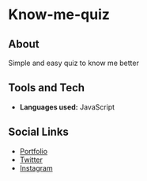# Know-me-quiz

## About
Simple and easy quiz to know me better


## Tools and Tech

- **Languages used:** JavaScript

## Social Links

- [Portfolio](https://arya-stellar.netlify.app/)
- [Twitter](https://twitter.com/Arya11391)
- [Instagram](https://www.instagram.com/arya_s009/)